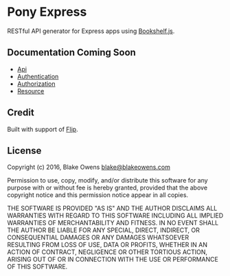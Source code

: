 # Pony Express

RESTful API generator for Express apps using [Bookshelf.js](http://bookshelfjs.org/).

## Documentation Coming Soon

+ [Api](docs/api.md)
+ [Authentication](docs/authentication.md)
+ [Authorization](docs/authorization.md)
+ [Resource](docs/resources.md)

## Credit

Built with support of [Flip](https://flip.lease).

## License

Copyright (c) 2016, Blake Owens <blake@blakeowens.com>

Permission to use, copy, modify, and/or distribute this software for any purpose with or without fee is hereby granted, provided that the above copyright notice and this permission notice appear in all copies.

THE SOFTWARE IS PROVIDED "AS IS" AND THE AUTHOR DISCLAIMS ALL WARRANTIES WITH REGARD TO THIS SOFTWARE INCLUDING ALL IMPLIED WARRANTIES OF MERCHANTABILITY AND FITNESS. IN NO EVENT SHALL THE AUTHOR BE LIABLE FOR ANY SPECIAL, DIRECT, INDIRECT, OR CONSEQUENTIAL DAMAGES OR ANY DAMAGES WHATSOEVER RESULTING FROM LOSS OF USE, DATA OR PROFITS, WHETHER IN AN ACTION OF CONTRACT, NEGLIGENCE OR OTHER TORTIOUS ACTION, ARISING OUT OF OR IN CONNECTION WITH THE USE OR PERFORMANCE OF THIS SOFTWARE.